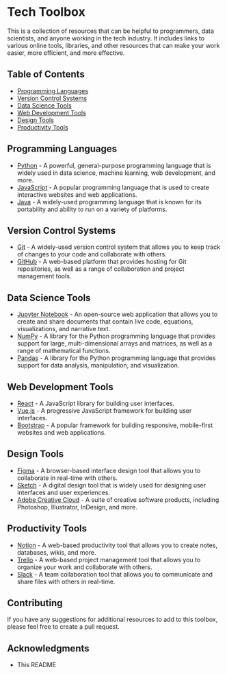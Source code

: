 # Tech Toolbox

This is a collection of resources that can be helpful to programmers, data scientists, and anyone working in the tech industry. It includes links to various online tools, libraries, and other resources that can make your work easier, more efficient, and more effective.

## Table of Contents

- [Programming Languages](#programming-languages)
- [Version Control Systems](#version-control-systems)
- [Data Science Tools](#data-science-tools)
- [Web Development Tools](#web-development-tools)
- [Design Tools](#design-tools)
- [Productivity Tools](#productivity-tools)

## Programming Languages

- [Python](https://www.python.org/) - A powerful, general-purpose programming language that is widely used in data science, machine learning, web development, and more.
- [JavaScript](https://developer.mozilla.org/en-US/docs/Web/JavaScript) - A popular programming language that is used to create interactive websites and web applications.
- [Java](https://www.java.com/) - A widely-used programming language that is known for its portability and ability to run on a variety of platforms.

## Version Control Systems

- [Git](https://git-scm.com/) - A widely-used version control system that allows you to keep track of changes to your code and collaborate with others.
- [GitHub](https://github.com/) - A web-based platform that provides hosting for Git repositories, as well as a range of collaboration and project management tools.

## Data Science Tools

- [Jupyter Notebook](https://jupyter.org/) - An open-source web application that allows you to create and share documents that contain live code, equations, visualizations, and narrative text.
- [NumPy](https://numpy.org/) - A library for the Python programming language that provides support for large, multi-dimensional arrays and matrices, as well as a range of mathematical functions.
- [Pandas](https://pandas.pydata.org/) - A library for the Python programming language that provides support for data analysis, manipulation, and visualization.

## Web Development Tools

- [React](https://reactjs.org/) - A JavaScript library for building user interfaces.
- [Vue.js](https://vuejs.org/) - A progressive JavaScript framework for building user interfaces.
- [Bootstrap](https://getbootstrap.com/) - A popular framework for building responsive, mobile-first websites and web applications.

## Design Tools

- [Figma](https://www.figma.com/) - A browser-based interface design tool that allows you to collaborate in real-time with others.
- [Sketch](https://www.sketch.com/) - A digital design tool that is widely used for designing user interfaces and user experiences.
- [Adobe Creative Cloud](https://www.adobe.com/creativecloud.html) - A suite of creative software products, including Photoshop, Illustrator, InDesign, and more.

## Productivity Tools

- [Notion](https://www.notion.so/) - A web-based productivity tool that allows you to create notes, databases, wikis, and more.
- [Trello](https://trello.com/) - A web-based project management tool that allows you to organize your work and collaborate with others.
- [Slack](https://slack.com/) - A team collaboration tool that allows you to communicate and share files with others in real-time.

## Contributing

If you have any suggestions for additional resources to add to this toolbox, please feel free to create a pull request.

## Acknowledgments

- This README
